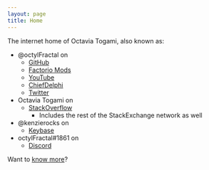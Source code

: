 ```yaml
---
layout: page
title: Home
---
```

The internet home of Octavia Togami, also known as:

- @octylFractal on
  - [GitHub](https://github.com/octylFractal)
  - [Factorio Mods](https://mods.factorio.com/user/octylFractal)
  - [YouTube](https://www.youtube.com/channel/UCJqrDfnNLnfmre6QiZjdkCw)
  - [ChiefDelphi](https://www.chiefdelphi.com/u/octylFractal/)
  - [Twitter](https://twitter.com/octylFractal)
- Octavia Togami on
  - [StackOverflow](https://stackoverflow.com/users/436524/octavia-togami)
    - Includes the rest of the StackExchange network as well
- @kenzierocks on
  - [Keybase](https://keybase.io/kenzierocks)
- octylFractal#1861 on
  - [Discord](https://discordapp.com/)

Want to [know more](/about/)?
